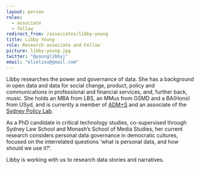 ```yaml
---
layout: person
roles:
  - associate
  - fellow
redirect_from: /associates/libby-young
title: Libby Young
role: Research associate and Fellow
picture: libby-young.jpg
twitter: "@younglibbyj"
email: "elieliou@gmail.com"
---
```

Libby researches the power and governance of data. She has a background in open data and data for social change, product, policy and communications in professional and financial services, and, further back, music. She holds an MBA from LBS, an MMus from GSMD and a BA(Hons) from USyd, and is currently a member of [ADM+S](https://www.admscentre.org.au/) and an associate of the [Sydney Policy Lab](https://www.sydney.edu.au/sydney-policy-lab/).

<!--more-->

As a PhD candidate in critical technology studies, co-supervised through Sydney Law School and Monash’s School of Media Studies, her current research considers personal data governance in democratic cultures, focused on the interrelated questions ‘what is personal data, and how should we use it?’.

Libby is working with us to research data stories and narratives.
